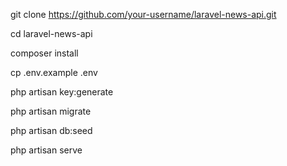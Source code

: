 git clone https://github.com/your-username/laravel-news-api.git

cd laravel-news-api

composer install

cp .env.example .env

php artisan key:generate

php artisan migrate

php artisan db:seed

php artisan serve
